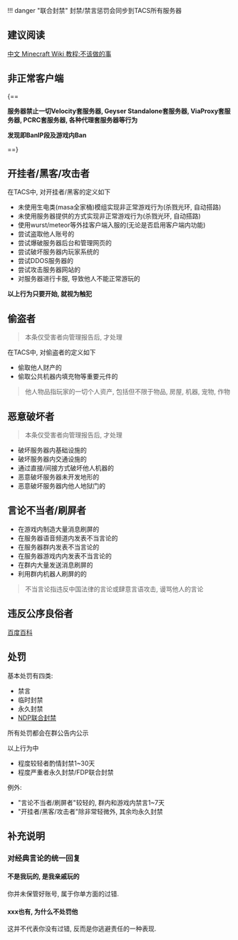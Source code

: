 !!! danger "联合封禁"
    封禁/禁言惩罚会同步到TACS所有服务器
## 建议阅读
[中文 Minecraft Wiki 教程:不该做的事](https://zh.minecraft.wiki/w/Tutorial:%E4%B8%8D%E8%AF%A5%E5%81%9A%E7%9A%84%E4%BA%8B)

## 非正常客户端
{==

**服务器禁止一切Velocity套服务器, Geyser Standalone套服务器, ViaProxy套服务器, PCRC套服务器, 各种代理套服务器等行为**

**发现即BanIP段及游戏内Ban**

==}
## 开挂者/黑客/攻击者

在TACS中, 对开挂者/黑客的定义如下

- 未使用生电类(masa全家桶)模组实现非正常游戏行为(杀戮光环, 自动搭路)
- 未使用服务器提供的方式实现非正常游戏行为(杀戮光环, 自动搭路)
- 使用wurst/meteor等外挂客户端入服的(无论是否启用客户端内功能)
- 尝试盗取他人账号的
- 尝试爆破服务器后台和管理网页的
- 尝试破坏服务器内玩家系统的
- 尝试DDOS服务器的
- 尝试攻击服务器网站的
- 对服务器进行卡服, 导致他人不能正常游玩的

**以上行为只要开始, 就视为触犯**

## 偷盗者
> 本条仅受害者向管理报告后, 才处理

在TACS中, 对偷盗者的定义如下

- 偷取他人财产的
- 偷取公共机器内填充物等重要元件的

> 他人物品指玩家的一切个人资产, 包括但不限于物品, 房屋, 机器, 宠物, 作物

## 恶意破坏者
> 本条仅受害者向管理报告后, 才处理

- 破坏服务器内基础设施的
- 破坏服务器内交通设施的
- 通过<Tooltip tip="直接挖掘">直接</Tooltip>/<Tooltip tip="远程TNT炮, 混凝土粉末+水">间接</Tooltip>方式破坏他人机器的
- 恶意破坏服务器未开发地形的
- 恶意破坏服务器内他人地狱门的


## 言论不当者/刷屏者

- 在游戏内制造大量消息刷屏的
- 在服务器语音频道内发表不当言论的
- 在服务器群内发表不当言论的
- 在服务器游戏内内发表不当言论的
- 在群内大量发送消息刷屏的
- 利用群内机器人刷屏的的

> 不当言论指违反中国法律的言论或肆意言语攻击, 谩骂他人的言论

## 违反公序良俗者

[百度百科](https://baike.baidu.com/item/%E5%85%AC%E5%BA%8F%E8%89%AF%E4%BF%97)

## 处罚
基本处罚有四类:

- 禁言
- 临时封禁
- 永久封禁
- [NDP联合封禁](https://github.com/No-Danger-Player-Project)

所有处罚都会在群公告内公示

以上行为中

- 程度较轻者酌情封禁1~30天
- 程度严重者永久封禁/FDP联合封禁

例外:

- "言论不当者/刷屏者"较轻的, 群内和游戏内禁言1~7天
- "开挂者/黑客/攻击者"除非常轻微外, 其余均永久封禁

## 补充说明
### 对经典言论的统一回复
#### 不是我玩的, 是我亲戚玩的
你并未保管好账号, 属于你单方面的过错.

#### xxx也有, 为什么不处罚他
这并不代表你没有过错, 反而是你逃避责任的一种表现.